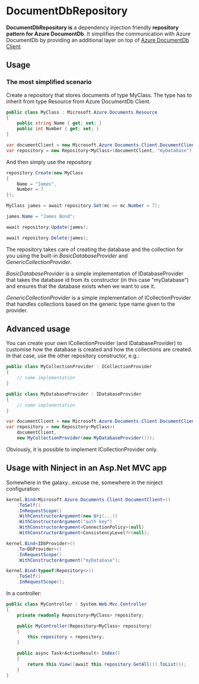 # DocumentDbRepository
**DocumentDbRepository is** a dependency injection friendly **repository pattern 
for Azure DocumentDb**.
It simplifies the communication with Azure DocumentDb 
by providing an additional layer on top of 
[Azure DocumentDb Client](https://www.nuget.org/packages/Microsoft.Azure.DocumentDB/).

## Usage
### The most simplified scenario
Create a repository that stores documents of type MyClass. 
The type has to inherit from type Resource from Azure DocumentDb Client.

```csharp
public class MyClass : Microsoft.Azure.Documents.Resource
{
    public string Name { get; set; }
    public int Number { get; set; }
}
```

```csharp
var documentClient = new Microsoft.Azure.Documents.Client.DocumentClient(...);
var repository = new Repository<MyClass>(documentClient, "myDatabase");
```

And then simply use the repository

```csharp
repository.Create(new MyClass
{
    Name = "James",
    Number = 7
});

MyClass james = await repository.Get(mc => mc.Number = 7);

james.Name = "James Bond";

await repository.Update(james);

await repository.Delete(james);
```

The repository takes care of creating the database and the collection for you 
using the built-in *BasicDatabaseProvider* and *GenericCollectionProvider*.

*BasicDatabaseProvider* is a simple implementation of IDatabaseProvider
that takes the database id from its constructor (in this case "myDatabase")
and ensures that the database exists when we want to use it.

*GenericCollectionProvider* is a simple implementation of ICollectionProvider
that handles collections based on the generic type name given to the provider.

## Advanced usage
You can create your own ICollectionProvider (and IDatabaseProvider) to customise
how the database is created and how the collections are created. In that case,
use the other repository constructor, e.g.:

```csharp
public class MyCollectionProvider : ICollectionProvider
{
    // some implementation
}

public class MyDatabaseProvider : IDatabaseProvider
{
    // some implementation
}

var documentClient = new Microsoft.Azure.Documents.Client.DocumentClient(...);
var repository = new Repository<MyClass>(
    documentClient,
    new MyCollectionProvider(new MyDatabaseProvider()));
```

Obviously, it is possible to implement ICollectionProvider only.

## Usage with Ninject in an Asp.Net MVC app
Somewhere in the galaxy...excuse me, somewhere in the ninject configuration:

```csharp
kernel.Bind<Microsoft.Azure.Documents.Client.DocumentClient>()
    .ToSelf()
    .InRequestScope()
    .WithConstructorArgument(new Uri(...))
    .WithConstructorArgument("auth key")
    .WithConstructorArgument<ConnectionPolicy>(null)
    .WithConstructorArgument<ConsistencyLevel?>(null);

kernel.Bind<IDbProvider>()
    .To<DbProvider>()
    .InRequestScope()
    .WithConstructorArgument("myDatabase");

kernel.Bind(typeof(Repository<>))
    .ToSelf()
    .InRequestScope();
```

In a controller:

```csharp
public class MyController : System.Web.Mvc.Controller
{
    private readonly Repository<MyClass> repository;

    public MyController(Repository<MyClass> repository)
    {
        this.repository = repository;
    }

    public async Task<ActionResult> Index()
    {
        return this.View((await this.repository.GetAll()).ToList());
    }
}
```

